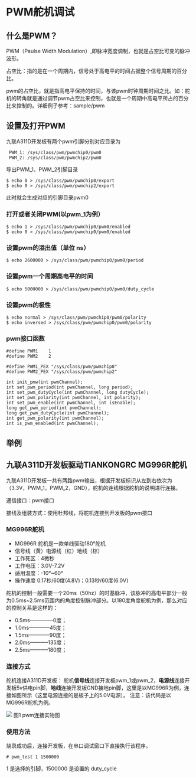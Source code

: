 # PWM舵机调试

## **什么是PWM？**

PWM（Paulse Width Modulation）,即脉冲宽度调制，也就是占空比可变的脉冲波形。

占空比：指的是在一个周期内，信号处于高电平的时间占据整个信号周期的百分比。

pwm的占空比，就是指高电平保持的时间，与该pwm时钟周期时间之比。如：舵机的转角就是通过调节pwm占空比来控制，也就是一个周期中高电平所占的百分比来控制的。详细例子参考：sample/pwm

## 设置及打开PWM

九联A311D开发板有两个pwm引脚分别对应目录为

```
 PWM_1: /sys/class/pwm/pwmchip0/pwm0
 PWM_2: /sys/class/pwm/pwmchip2/pwm0
```

导出PWM_1、PWM_2引脚目录

```
$ echo 0 > /sys/class/pwm/pwmchip0/export
$ echo 0 > /sys/class/pwm/pwmchip2/export
```

此时就会生成对应的引脚目录pwm0

### 打开或者关闭PWM(以pwm_1为例）

```
$ echo 1 > /sys/class/pwm/pwmchip0/pwm0/enabled
$ echo 0 > /sys/class/pwm/pwmchip0/pwm0/enabled
```

### 设置pwm的溢出值（单位 ns）

```
$ echo 2600000 > /sys/class/pwm/pwmchip0/pwm0/period
```

### 设置pwm一个周期高电平的时间

```
$ echo 5000000 > /sys/class/pwm/pwmchip0/pwm0/duty_cycle
```

###  设置pwm的极性

```
$ echo normal > /sys/class/pwm/pwmchip0/pwm0/polarity
$ echo inversed > /sys/class/pwm/pwmchip0/pwm0/polarity
```

###  pwm接口函数

```
#define PWM1	1
#define PWM2	2

#define PWM1_PEX "/sys/class/pwm/pwmchip0" 
#define PWM2_PEX "/sys/class/pwm/pwmchip2"

int init_pmw(int pwmChannel);
int set_pwm_period(int pwmChannel, long period);
int set_pwm_dutyCycle(int pwmChannel, long dutyCycle);
int set_pwm_polarity(int pwmChannel, int polarity);
int set_pwm_enable(int pwmChannel, int isEnable);
long get_pwm_period(int pwmChannel);
long get_pwm_dutyCycle(int pwmChannel);
int get_pwm_polarity(int pwmChannel);
int is_pwm_enabled(int pwmChannel);
```

## 举例

## 九联A311D开发板驱动TIANKONGRC MG996R舵机

九联A311D开发板一共有两路pwm输出，根据开发板标识从左到右依次为（3.3V，PWM_1，PWM_2，GND），舵机的连线根据舵机的说明进行连接。

通信接口：pwm接口

接线及组装方式：使用杜邦线，将舵机连接到开发板的pwm接口

### MG996R舵机

- MG996R 舵机是一款单线驱动180°舵机
- 信号线（黄）电源线（红）地线（棕）
- 工作死区：4微秒
- 工作电压：3.0V-7.2V
- 适用温度：-10°~60°
- 操作速度  0.17秒/60度(4.8V)；0.13秒/60度(6.0V) 

舵机的控制一般需要一个20ms（50hz）的时基脉冲，该脉冲的高电平部分一般为0.5ms~2.5ms范围内的角度控制脉冲部分。以180度角度舵机为例，那么对应的控制关系是这样的： 

- 0.5ms————–0度；
- 1.0ms————45度； 
- 1.5ms————90度； 
- 2.0ms———–135度； 
- 2.5ms———–180度； 

### 连接方式

舵机连接A311D开发板： 舵机**信号线**连接开发板pwm_1或pwm_2，**电源线**连接开发板5v供电pin脚，**地线**连接开发板GND接地pin脚，这里是以MG996R为例，连接如图所示（这里电源连接的是板子上的5.0V电源）。
注意：该代码是以MG996R舵机为例。

![](../figures/pwm_demo.png)
图1	pwm连接实物图

### 使用方法

烧录成功后，连接开发板，在串口调试窗口下直接执行该程序。

```
# pwm_test 1 1500000
```

1 是选择的引脚，1500000 是设置的 duty_cycle